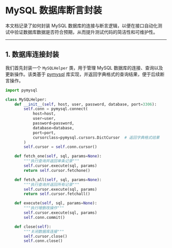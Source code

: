 # MySQL 数据库断言封装

本文档记录了如何封装 MySQL 数据库的连接与断言逻辑，以便在接口自动化测试中验证数据库数据是否符合预期，从而提升测试代码的简洁性和可维护性。

---

## 1. 数据库连接封装

我们首先封装一个 `MySQLHelper` 类，用于管理 MySQL 数据库的连接、查询以及更新操作。该类基于 [pymysql](https://pypi.org/project/PyMySQL/) 库实现，并返回字典格式的查询结果，便于后续断言操作。

```python
import pymysql

class MySQLHelper:
    def __init__(self, host, user, password, database, port=3306):
        self.conn = pymysql.connect(
            host=host,
            user=user,
            password=password,
            database=database,
            port=port,
            cursorclass=pymysql.cursors.DictCursor  # 返回字典格式结果
        )
        self.cursor = self.conn.cursor()

    def fetch_one(self, sql, params=None):
        """执行查询并返回单条记录"""
        self.cursor.execute(sql, params)
        return self.cursor.fetchone()

    def fetch_all(self, sql, params=None):
        """执行查询并返回所有记录"""
        self.cursor.execute(sql, params)
        return self.cursor.fetchall()

    def execute(self, sql, params=None):
        """执行增删改操作"""
        self.cursor.execute(sql, params)
        self.conn.commit()

    def close(self):
        """关闭数据库连接"""
        self.cursor.close()
        self.conn.close()
